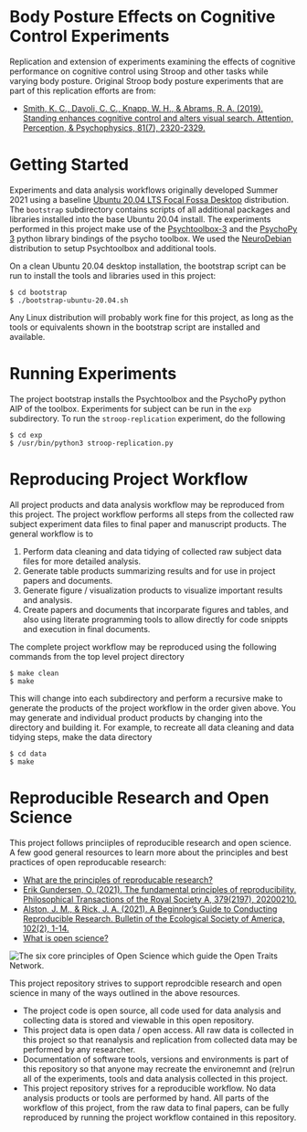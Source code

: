 # Body Posture Effects on Cognitive Control Experiments

Replication and extension of experiments examining the effects of
cognitive performance on cognitive control using Stroop and other
tasks while varying body posture.  Original Stroop body posture
experiments that are part of this replication efforts are from:

- [Smith, K. C., Davoli, C. C., Knapp, W. H., & Abrams, R. A. (2019). Standing enhances cognitive control and alters visual search. Attention, Perception, & Psychophysics, 81(7), 2320-2329.](https://link.springer.com/article/10.3758/s13414-019-01723-6)


# Getting Started

Experiments and data analysis workflows originally developed
Summer 2021 using a baseline 
[Ubuntu 20.04 LTS Focal Fossa Desktop](https://releases.ubuntu.com/20.04/)
distribution.  The `bootstrap` subdirectory contains
scripts of all additional packages and libraries installed into
the base Ubuntu 20.04 install.  The experiments performed
in this project make use of the 
[Psychtoolbox-3](http://psychtoolbox.org)
and the
[PsychoPy 3](https://www.psychopy.org/)
python library bindings of the psycho toolbox.  We used
the [NeuroDebian](http://neuro.debian.net/pkgs/octave-psychtoolbox-3.html)
distribution to setup Psychtoolbox and additional tools.

On a clean Ubuntu 20.04 desktop installation, the bootstrap
script can be run to install the tools and libraries used
in this project:

```
$ cd bootstrap
$ ./bootstrap-ubuntu-20.04.sh
```

Any Linux distribution will probably work fine for this project,
as long as the tools or equivalents shown in the bootstrap
script are installed and available.

# Running Experiments

The project bootstrap installs the Psychtoolbox and the PsychoPy
python AIP of the toolbox.  Experiments for subject can be
run in the `exp` subdirectory.  To run the `stroop-replication`
experiment, do the following

```
$ cd exp
$ /usr/bin/python3 stroop-replication.py
```

# Reproducing Project Workflow

All project products and data analysis workflow may be reproduced
from this project.  The project workflow performs all steps from
the collected raw subject experiment data files to final paper
and manuscript products.  The general workflow is to

1. Perform data cleaning and data tidying of collected raw
   subject data files for more detailed analysis.
2. Generate table products summarizing results and for use in
   project papers and documents.
3. Generate figure / visualization products to visualize
   important results and analysis.
4. Create papers and documents that incorparate figures and
   tables, and also using literate programming tools to allow
   directly for code snippts and execution in final documents.
   
The complete project workflow may be reproduced using the following
commands from the top level project directory

```
$ make clean
$ make
```

This will change into each subdirectory and perform a recursive make
to generate the products of the project workflow in the order given
above.  You may generate and individual product products by changing
into the directory and building it.  For example, to recreate all
data cleaning and data tidying steps, make the data directory

```
$ cd data
$ make
```

# Reproducible Research and Open Science

This project follows princiiples of reproducible research and
open science. A few good general resources to learn more about
the principles and best practices of open reproducable research:

- [What are the principles of reproducable research?](https://ropensci.github.io/reproducibility-guide/sections/introduction/)
- [Erik Gundersen, O. (2021). The fundamental principles of reproducibility. Philosophical Transactions of the Royal Society A, 379(2197), 20200210.](https://royalsocietypublishing.org/doi/10.1098/rsta.2020.0210)
- [Alston, J. M., & Rick, J. A. (2021). A Beginner’s Guide to Conducting Reproducible Research. Bulletin of the Ecological Society of America, 102(2), 1-14.](https://esajournals.onlinelibrary.wiley.com/doi/full/10.1002/bes2.1801)
- [What is open science?](https://www.fosteropenscience.eu/content/what-open-science-introduction)

![The six core principles of Open Science which guide the Open Traits Network.](https://www.researchgate.net/figure/The-six-core-principles-of-Open-Science-which-guide-the-Open-Traits-Network_fig1_332352194)

This project repository strives to support reprodcible research
and open science in many of the ways outlined in the above resources.

- The project code is open source, all code used for data analysis
  and collecting data is stored and viewable in this open repository.
- This project data is open data /  open access.  All raw data is collected in this
  project so that reanalysis and replication from collected data may be
  performed by any researcher.
- Documentation of software tools, versions and environments is part of this
  repository so that anyone may recreate the environemnt and (re)run all of the
  experiments, tools and data analysis collected in this project.
- This project repository strives for a reproducible workflow.  No data analysis
  products or tools are performed by hand.  All parts of the workflow of this
  project, from the raw data to final papers, can be fully reproduced by
  running the project workflow contained in this repository.
